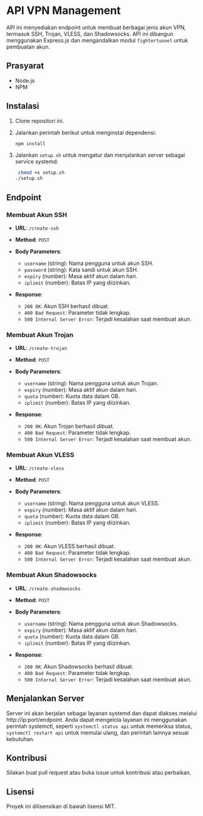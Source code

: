 # API VPN Management

API ini menyediakan endpoint untuk membuat berbagai jenis akun VPN, termasuk SSH, Trojan, VLESS, dan Shadowsocks. API ini dibangun menggunakan Express.js dan mengandalkan modul `fightertunnel` untuk pembuatan akun.

## Prasyarat

- Node.js
- NPM

## Instalasi

1. Clone repositori ini.
2. Jalankan perintah berikut untuk menginstal dependensi:

   ```bash
   npm install
   ```

3. Jalankan `setup.sh` untuk mengatur dan menjalankan server sebagai service systemd:

   ```bash
    chmod +x setup.sh
   ./setup.sh
   ```

## Endpoint

### Membuat Akun SSH

- **URL**: `/create-ssh`
- **Method**: `POST`
- **Body Parameters**:
  - `username` (string): Nama pengguna untuk akun SSH.
  - `password` (string): Kata sandi untuk akun SSH.
  - `expiry` (number): Masa aktif akun dalam hari.
  - `iplimit` (number): Batas IP yang diizinkan.

- **Response**:
  - `200 OK`: Akun SSH berhasil dibuat.
  - `400 Bad Request`: Parameter tidak lengkap.
  - `500 Internal Server Error`: Terjadi kesalahan saat membuat akun.

### Membuat Akun Trojan

- **URL**: `/create-trojan`
- **Method**: `POST`
- **Body Parameters**:
  - `username` (string): Nama pengguna untuk akun Trojan.
  - `expiry` (number): Masa aktif akun dalam hari.
  - `quota` (number): Kuota data dalam GB.
  - `iplimit` (number): Batas IP yang diizinkan.

- **Response**:
  - `200 OK`: Akun Trojan berhasil dibuat.
  - `400 Bad Request`: Parameter tidak lengkap.
  - `500 Internal Server Error`: Terjadi kesalahan saat membuat akun.

### Membuat Akun VLESS

- **URL**: `/create-vless`
- **Method**: `POST`
- **Body Parameters**:
  - `username` (string): Nama pengguna untuk akun VLESS.
  - `expiry` (number): Masa aktif akun dalam hari.
  - `quota` (number): Kuota data dalam GB.
  - `iplimit` (number): Batas IP yang diizinkan.

- **Response**:
  - `200 OK`: Akun VLESS berhasil dibuat.
  - `400 Bad Request`: Parameter tidak lengkap.
  - `500 Internal Server Error`: Terjadi kesalahan saat membuat akun.

### Membuat Akun Shadowsocks

- **URL**: `/create-shadowsocks`
- **Method**: `POST`
- **Body Parameters**:
  - `username` (string): Nama pengguna untuk akun Shadowsocks.
  - `expiry` (number): Masa aktif akun dalam hari.
  - `quota` (number): Kuota data dalam GB.
  - `iplimit` (number): Batas IP yang diizinkan.

- **Response**:
  - `200 OK`: Akun Shadowsocks berhasil dibuat.
  - `400 Bad Request`: Parameter tidak lengkap.
  - `500 Internal Server Error`: Terjadi kesalahan saat membuat akun.

## Menjalankan Server

Server ini akan berjalan sebagai layanan systemd dan dapat diakses melalui http://ip:port/endpoint. Anda dapat mengelola layanan ini menggunakan perintah systemctl, seperti `systemctl status api` untuk memeriksa status, `systemctl restart api` untuk memulai ulang, dan perintah lainnya sesuai kebutuhan.

## Kontribusi

Silakan buat pull request atau buka issue untuk kontribusi atau perbaikan.

## Lisensi

Proyek ini dilisensikan di bawah lisensi MIT.

